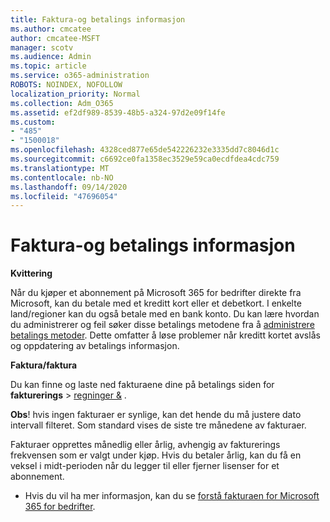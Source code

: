 ```yaml
---
title: Faktura-og betalings informasjon
ms.author: cmcatee
author: cmcatee-MSFT
manager: scotv
ms.audience: Admin
ms.topic: article
ms.service: o365-administration
ROBOTS: NOINDEX, NOFOLLOW
localization_priority: Normal
ms.collection: Adm_O365
ms.assetid: ef2df989-8539-48b5-a324-97d2e09f14fe
ms.custom:
- "485"
- "1500018"
ms.openlocfilehash: 4328ced877e65de542226232e3335dd7c8046d1c
ms.sourcegitcommit: c6692ce0fa1358ec3529e59ca0ecdfdea4cdc759
ms.translationtype: MT
ms.contentlocale: nb-NO
ms.lasthandoff: 09/14/2020
ms.locfileid: "47696054"
---
```

# <a name="invoice-and-payment-information"></a>Faktura-og betalings informasjon

**Kvittering**

Når du kjøper et abonnement på Microsoft 365 for bedrifter direkte fra Microsoft, kan du betale med et kreditt kort eller et debetkort.  I enkelte land/regioner kan du også betale med en bank konto.  Du kan lære hvordan du administrerer og feil søker disse betalings metodene fra å [administrere betalings metoder](https://docs.microsoft.com/microsoft-365/commerce/billing-and-payments/manage-payment-methods). Dette omfatter å løse problemer når kreditt kortet avslås og oppdatering av betalings informasjon.

**Faktura/faktura**

Du kan finne og laste ned fakturaene dine på betalings siden for **fakturerings**  >  [regninger &](https://go.microsoft.com/fwlink/p/?linkid=848039) .  

**Obs**! hvis ingen fakturaer er synlige, kan det hende du må justere dato intervall filteret.  Som standard vises de siste tre månedene av fakturaer.

Fakturaer opprettes månedlig eller årlig, avhengig av fakturerings frekvensen som er valgt under kjøp.  Hvis du betaler årlig, kan du få en veksel i midt-perioden når du legger til eller fjerner lisenser for et abonnement.

- Hvis du vil ha mer informasjon, kan du se [forstå fakturaen for Microsoft 365 for bedrifter](https://docs.microsoft.com/microsoft-365/commerce/billing-and-payments/understand-your-invoice2).